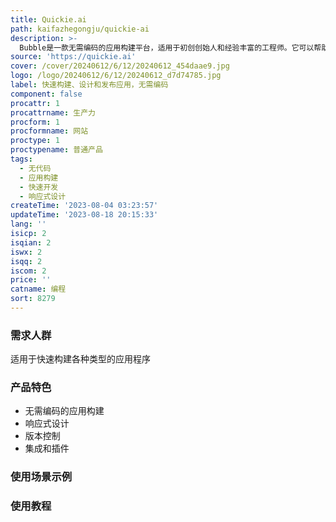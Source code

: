 ```yaml
---
title: Quickie.ai
path: kaifazhegongju/quickie-ai
description: >-
  Bubble是一款无需编码的应用构建平台，适用于初创创始人和经验丰富的工程师。它可以帮助用户以极快的速度构建、设计和发布应用程序。Bubble具有响应式设计、版本控制等功能，用户可以利用其强大的功能来构建各种类型的应用。Bubble还提供多种集成和插件，以满足用户不同的需求。该产品的定价根据用户选择的套餐不同而定。
source: 'https://quickie.ai'
cover: /cover/20240612/6/12/20240612_454daae9.jpg
logo: /logo/20240612/6/12/20240612_d7d74785.jpg
label: 快速构建、设计和发布应用，无需编码
component: false
procattr: 1
procattrname: 生产力
procform: 1
procformname: 网站
proctype: 1
proctypename: 普通产品
tags:
  - 无代码
  - 应用构建
  - 快速开发
  - 响应式设计
createTime: '2023-08-04 03:23:57'
updateTime: '2023-08-18 20:15:33'
lang: ''
isicp: 2
isqian: 2
iswx: 2
isqq: 2
iscom: 2
price: ''
catname: 编程
sort: 8279
---
```




### 需求人群
适用于快速构建各种类型的应用程序

### 产品特色
- 无需编码的应用构建
- 响应式设计
- 版本控制
- 集成和插件

### 使用场景示例


### 使用教程


  
